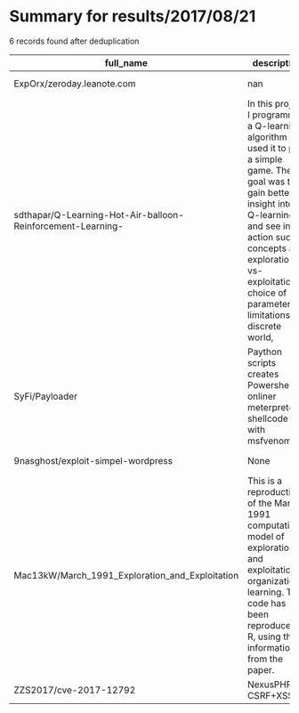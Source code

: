 
# Summary for results/2017/08/21
    
6 records found after deduplication

| full_name | description | html_url | matched_list | matched_count | pushed_at | size | stargazers_count | language | forks_count |
|-------------------------------------------------------------|------------------------------------------------------------------------------------------------------------------------------------------------------------------------------------------------------------------------------------------------------------------|--------------------------------------------------------------------------------|----------------|-----------------|---------------------------|--------|--------------------|------------|---------------|
| ExpOrx/zeroday.leanote.com | nan | https://github.com/ExpOrx/zeroday.leanote.com | ['zeroday'] | 1 | 2017-08-21 02:11:11+00:00 | 0 | 0 | nan | 0 |
| sdthapar/Q-Learning-Hot-Air-balloon-Reinforcement-Learning- | In this project I programmed a Q-learning algorithm and used it to play a simple game. The goal was to gain better insight into Q-learning, and see in action such concepts as exploration-vs-exploitation, choice of parameters, limitations of discrete world, | https://github.com/sdthapar/Q-Learning-Hot-Air-balloon-Reinforcement-Learning- | ['exploit'] | 1 | 2017-08-21 04:51:05+00:00 | 3157 | 2 | Python | 1 |
| SyFi/Payloader | Paython scripts creates Powershell onliner meterpreter shellcode with msfvenom | https://github.com/SyFi/Payloader | ['shellcode'] | 1 | 2017-08-21 07:04:18+00:00 | 16 | 2 | Python | 1 |
| 9nasghost/exploit-simpel-wordpress | None | https://github.com/9nasghost/exploit-simpel-wordpress | ['exploit'] | 1 | 2017-08-21 12:32:05+00:00 | 0 | 0 | | 0 |
| Mac13kW/March_1991_Exploration_and_Exploitation | This is a reproduction of the March 1991 computational model of exploration and exploitation in organizational learning. The code has been reproduced in R, using the information from the paper. | https://github.com/Mac13kW/March_1991_Exploration_and_Exploitation | ['exploit'] | 1 | 2017-08-21 16:08:35+00:00 | 4 | 4 | R | 2 |
| ZZS2017/cve-2017-12792 | NexusPHP CSRF+XSS | https://github.com/ZZS2017/cve-2017-12792 | ['cve-2'] | 1 | 2017-08-21 09:38:32+00:00 | 426 | 0 | HTML | 0 |
